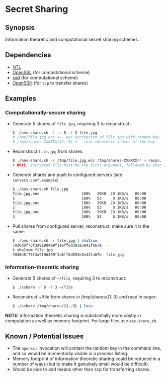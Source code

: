 Secret Sharing
==============

Synopsis
--------

Information theoretic and computational secret sharing schemes.

Dependencies
------------

* [NTL]
* [OpenSSL] (for computational scheme)
* [xxd] (for computational scheme)
* [OpenSSH] (for `scp` to transfer shares)


Examples
--------


### Computationally-secure sharing

* Generate 5 shares of `file.jpg`, requiring 3 to reconstruct:

	```bash
    $ ./aes-share.sh -l -n 5 -t 3 file.jpg
	# /tmp/file.jpg.enc <-- aes encryption of file.jpg with random key
	# /tmp/shares-XXXXXX/{1..5} <-- info theoretic shares of the key
	```

* Reconstruct `file.jpg` from shares:

	```bash
    $ ./aes-share.sh -r /tmp/file.jpg.enc /tmp/shares-XXXXXX/* > recon.jpg
	# NOTE: encrypted file must be the first argument, followed by shares.
	```

* Generate shares and push to configured servers (see `servers.conf.example`)

	```bash
    $ ./aes-share.sh file.jpg
	file.jpg.enc                   100%   29KB  29.1KB/s   00:00
	1                              100%   53     0.1KB/s   00:00
	file.jpg.enc                   100%   29KB  29.1KB/s   00:00
	2                              100%   53     0.1KB/s   00:00
	file.jpg.enc                   100%   29KB  29.1KB/s   00:00
	3                              100%   53     0.1KB/s   00:00
	```

* Pull shares from configured server, reconstruct, make sure it is the same:

	```bash
    $ ./aes-share.sh -r file.jpg | sha1sum
	7036d8f73f3a919d499f1a6ff6d393e3e41fa67e  -
	$ sha1sum file.jpg
	7036d8f73f3a919d499f1a6ff6d393e3e41fa67e  file.jpg
	```

### Information-theoretic sharing

* Generate 5 shares of `~/file`, requiring 3 to reconstruct:

	```bash
    $ ./sshare -n 5 -t 3 ~/file
	```

* Reconstruct ~/file from shares in /tmp/shares/{1..3} and read in pager:

	```bash
    $ ./sshare /tmp/shares/{1..3} | less
	```

**NOTE:** information theoretic sharing is substantially more costly in
computation as well as memory footprint.  For large files use `aes-share.sh`.

Known / Potential Issues
------------------------

* The `openssl` invocation will contain the random key in the command line,
  and so would be momentarily visible in a process listing.
* Memory footprint of information theoretic sharing could be reduced in a
  number of ways (but to make it genuinely small would be difficult).
* Would be nice to add means other than scp for transferring shares.


[NTL]: http://www.shoup.net/ntl/
[OpenSSL]: https://www.openssl.org/
[xxd]: https://github.com/vim/vim
[OpenSSH]: http://www.openssh.com/
